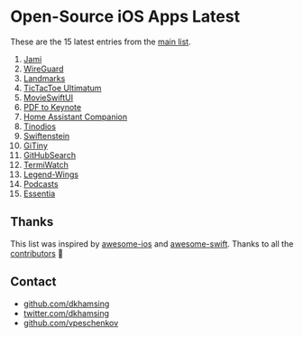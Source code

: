 # Open-Source iOS Apps Latest

These are the 15 latest entries from the [main list](https://github.com/dkhamsing/open-source-ios-apps).


1. [Jami](https://review.jami.net/admin/repos/ring-client-ios)
2. [WireGuard](https://github.com/WireGuard/wireguard-apple)
3. [Landmarks](https://developer.apple.com/tutorials/swiftui/creating-and-combining-views)
4. [TicTacToe Ultimatum](https://github.com/mkhrapov/tictactoe-ultimatum)
5. [MovieSwiftUI](https://github.com/Dimillian/MovieSwiftUI)
6. [PDF to Keynote](https://github.com/LumingYin/PDFToKeynote-iOS)
7. [Home Assistant Companion](https://github.com/home-assistant/home-assistant-iOS)
8. [Tinodios](https://github.com/tinode/ios)
9. [Swiftenstein](https://github.com/nicklockwood/Swiftenstein)
10. [GiTiny](https://github.com/k-lpmg/GiTiny)
11. [GitHubSearch](https://github.com/Karambirov/GitHubSearch)
12. [TermiWatch](https://github.com/kuglee/TermiWatch)
13. [Legend-Wings](https://github.com/woguan/Legend-Wings)
14. [Podcasts](https://github.com/Karambirov/Podcasts)
15. [Essentia](https://github.com/essentiaone/Essentia-iOS)

## Thanks

This list was inspired by [awesome-ios](https://github.com/vsouza/awesome-ios) and [awesome-swift](https://github.com/matteocrippa/awesome-swift). Thanks to all the [contributors](https://github.com/dkhamsing/open-source-ios-apps/graphs/contributors) 🎉 

## Contact

- [github.com/dkhamsing](https://github.com/dkhamsing)
- [twitter.com/dkhamsing](https://twitter.com/dkhamsing)
- [github.com/vpeschenkov](https://github.com/vpeschenkov)
